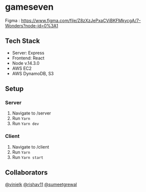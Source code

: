 # gameseven

Figma : https://www.figma.com/file/Z8zXzJePxaCViBKFMkycgA/7-Wonders?node-id=0%3A1

## Tech Stack
- Server: Express
- Frontend: React
- Node v.14.3.0
- AWS EC2
- AWS DynamoDB, S3

## Setup

### Server
1. Navigate to /server
2. Run `Yarn`
3. Run `Yarn dev`

### Client
1. Navigate to /client
2. Run `Yarn`
3. Run `Yarn start`

## Collaborators
[@vinielk](https://github.com/vinielk)
[@rishav11](https://github.com/rishav11)
[@sumeetgrewal](https://github.com/sumeetgrewal)
